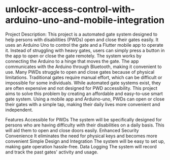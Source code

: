 # unlockr-access-control-with-arduino-uno-and-mobile-integration

Project Description:
This project is a automated gate system designed to help persons with disabilities (PWDs) open and close their gates easily. It uses an Arduino Uno to control the gate and a Flutter mobile app to operate it. Instead of struggling with heavy gates, users can simply press a button in the app to open or close the gate remotely. The system works by connecting the Arduino to a hinge that moves the gate. The app communicates with the Arduino through Bluetooth, making it convenient to use. 
Many PWDs struggle to open and close gates because of physical limitations. Traditional gates require manual effort, which can be difficult or impossible for some individuals. While automated gate systems exist, they are often expensive and not designed for PWD accessibility. This project aims to solve this problem by creating an affordable and easy-to-use smart gate system. Using a mobile app and Arduino-uno, PWDs can open or close their gates with a simple tap, making their daily lives more convenient and independent.

 Features
Accessible for PWDs 
The system will be specifically designed for persons who are having difficulty with their disabilities on a daily basis. This will aid them to open and close doors easily.
Enhanced Security Convenience
It eliminates the need for physical keys and becomes more convenient
Simple Design and Integration
The system will be easy to set up, making gate operation hassle-free.
Data Logging
The system will record and track the past gates' activity and usage.
